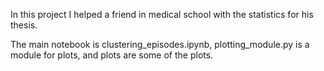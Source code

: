 In this project I helped a friend in medical school with the statistics for his thesis.

The main notebook is clustering_episodes.ipynb, plotting_module.py is a module for plots, and plots are some of the plots.

